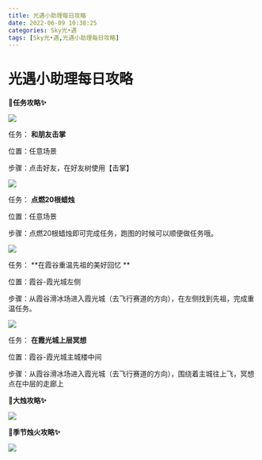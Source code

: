 ```yaml
---
title: 光遇小助理每日攻略
date: 2022-06-09 10:38:25
categories: Sky光•遇
tags: [Sky光•遇,光遇小助理每日攻略]
---
```

# 光遇小助理每日攻略
**🎉任务攻略✨**

![](https://ok.166.net/reunionpub/ds/kol/20220609/000150-vat4inrhus.png)

任务： **和朋友击掌**

位置：任意场景

步骤：点击好友，在好友树使用【击掌】

![](https://ok.166.net/reunionpub/ds/kol/20220609/000217-7zh36tel28.png)

任务： **点燃20根蜡烛**

位置：任意场景

步骤：点燃20根蜡烛即可完成任务，跑图的时候可以顺便做任务哦。

![](https://ok.166.net/reunionpub/ds/kol/20220609/000423-3vnqks7645.png)

任务： **在霞谷重温先祖的美好回忆  **

位置：霞谷-霞光城左侧

步骤：从霞谷滑冰场进入霞光城（去飞行赛道的方向），在左侧找到先祖，完成重温任务。

![](https://ok.166.net/reunionpub/ds/kol/20220609/000241-o6g07ruywn.png)

任务： **在霞光城上层冥想**

位置：霞谷-霞光城主城楼中间

步骤：从霞谷滑冰场进入霞光城（去飞行赛道的方向），围绕着主城往上飞，冥想点在中层的走廊上

 **🎉大烛攻略✨**

![](https://ok.166.net/reunionpub/ds/kol/20220609/000325-vs5ewpnqsj.png)

  

 **🎉季节烛火攻略✨**

![](https://ok.166.net/reunionpub/ds/kol/20220609/000509-z6bq0gmfhe.png)

  

